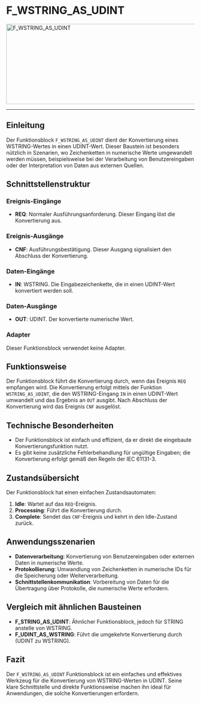 # F_WSTRING_AS_UDINT

<img width="1494" height="214" alt="F_WSTRING_AS_UDINT" src="https://github.com/user-attachments/assets/80526643-8f3a-4829-a9c8-7fec610340b8" />

* * * * * * * * * *
## Einleitung
Der Funktionsblock `F_WSTRING_AS_UDINT` dient der Konvertierung eines WSTRING-Wertes in einen UDINT-Wert. Dieser Baustein ist besonders nützlich in Szenarien, wo Zeichenketten in numerische Werte umgewandelt werden müssen, beispielsweise bei der Verarbeitung von Benutzereingaben oder der Interpretation von Daten aus externen Quellen.

## Schnittstellenstruktur

### **Ereignis-Eingänge**
- **REQ**: Normaler Ausführungsanforderung. Dieser Eingang löst die Konvertierung aus.

### **Ereignis-Ausgänge**
- **CNF**: Ausführungsbestätigung. Dieser Ausgang signalisiert den Abschluss der Konvertierung.

### **Daten-Eingänge**
- **IN**: WSTRING. Die Eingabezeichenkette, die in einen UDINT-Wert konvertiert werden soll.

### **Daten-Ausgänge**
- **OUT**: UDINT. Der konvertierte numerische Wert.

### **Adapter**
Dieser Funktionsblock verwendet keine Adapter.

## Funktionsweise
Der Funktionsblock führt die Konvertierung durch, wenn das Ereignis `REQ` empfangen wird. Die Konvertierung erfolgt mittels der Funktion `WSTRING_AS_UDINT`, die den WSTRING-Eingang `IN` in einen UDINT-Wert umwandelt und das Ergebnis an `OUT` ausgibt. Nach Abschluss der Konvertierung wird das Ereignis `CNF` ausgelöst.

## Technische Besonderheiten
- Der Funktionsblock ist einfach und effizient, da er direkt die eingebaute Konvertierungsfunktion nutzt.
- Es gibt keine zusätzliche Fehlerbehandlung für ungültige Eingaben; die Konvertierung erfolgt gemäß den Regeln der IEC 61131-3.

## Zustandsübersicht
Der Funktionsblock hat einen einfachen Zustandsautomaten:
1. **Idle**: Wartet auf das `REQ`-Ereignis.
2. **Processing**: Führt die Konvertierung durch.
3. **Complete**: Sendet das `CNF`-Ereignis und kehrt in den Idle-Zustand zurück.

## Anwendungsszenarien
- **Datenverarbeitung**: Konvertierung von Benutzereingaben oder externen Daten in numerische Werte.
- **Protokollierung**: Umwandlung von Zeichenketten in numerische IDs für die Speicherung oder Weiterverarbeitung.
- **Schnittstellenkommunikation**: Vorbereitung von Daten für die Übertragung über Protokolle, die numerische Werte erfordern.

## Vergleich mit ähnlichen Bausteinen
- **F_STRING_AS_UDINT**: Ähnlicher Funktionsblock, jedoch für STRING anstelle von WSTRING.
- **F_UDINT_AS_WSTRING**: Führt die umgekehrte Konvertierung durch (UDINT zu WSTRING).

## Fazit
Der `F_WSTRING_AS_UDINT` Funktionsblock ist ein einfaches und effektives Werkzeug für die Konvertierung von WSTRING-Werten in UDINT. Seine klare Schnittstelle und direkte Funktionsweise machen ihn ideal für Anwendungen, die solche Konvertierungen erfordern.
